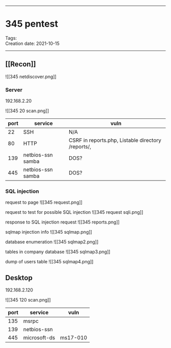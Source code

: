 -----------------------------------------------
# 345 pentest
Tags:  
Creation date: 2021-10-15

-----------------------------------------------

## [[Recon]]

![[345 netdiscover.png]]

### Server
192.168.2.20

![[345 20 scan.png]]

| port | service           | vuln                                               |
| ---- | ----------------- | -------------------------------------------------- |
| 22   | SSH               | N/A                                                |
| 80   | HTTP              | CSRF in reports.php, Listable directory /reports/, |
| 139  | netbios-ssn samba | DOS?                                               |
| 445  | netbios-ssn samba | DOS?                                                   |

### SQL injection

request to page
![[345 request.png]]

request to test for possible SQL injection
![[345 request sqli.png]]

response to SQL injection request
![[345 reports.png]]

sqlmap injection info
![[345 sqlmap.png]]

database enumeration
![[345 sqlmap2.png]]

tables in company database
![[345 sqlmap3.png]]

dump of users table
![[345 sqlmap4.png]]


## Desktop

192.168.2.120

![[345 120 scan.png]]

| port | service      | vuln     |
| ---- | ------------ | -------- |
| 135  | msrpc        |          |
| 139  | netbios-ssn  |          |
| 445  | microsoft-ds | ms17-010 |

